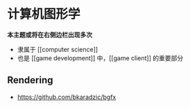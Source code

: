 # 计算机图形学

**本主题或将在右侧边栏出现多次**
- 隶属于 [[computer science]]
- 也是 [[game development]] 中，[[game client]] 的重要部分

## Rendering
- https://github.com/bkaradzic/bgfx

